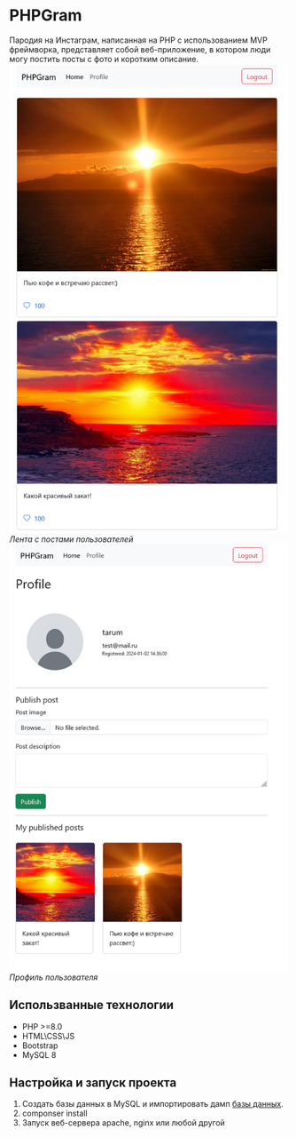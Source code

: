 # PHPGram
Пародия на Инстаграм, написанная на PHP с использованием MVP фреймворка, представляет собой веб-приложение, в котором люди могу постить посты с фото и коротким описание.
![main](/assets/img/main.png)
*Лента с постами пользователей*
![profile](/assets/img/profile.png)
*Профиль пользователя*

## Использванные технологии
- PHP >=8.0
- HTML\CSS\JS
- Bootstrap
- MySQL 8

## Настройка и запуск проекта
1. Создать базы данных в MySQL и импортировать дамп [базы данных](https://fikiwiki.com/uploads/posts/2022-02/1644938153_7-fikiwiki-com-p-kartinki-yami-na-dorogakh-8.jpg).
2. componser install
3. Запуск веб-сервера apache, nginx или любой другой

